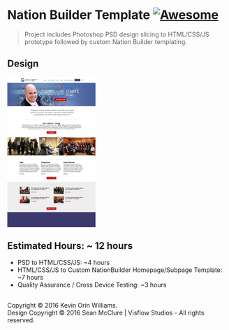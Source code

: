 # Nation Builder Template [![Awesome](https://cdn.rawgit.com/sindresorhus/awesome/d7305f38d29fed78fa85652e3a63e154dd8e8829/media/badge.svg)](https://github.com/sindresorhus/awesome)

>Project includes Photoshop PSD design slicing to HTML/CSS/JS prototype followed by custom Nation Builder templating.

## Design
<img src="https://raw.githubusercontent.com/kevinorin/tgreg-nationbuilder-theme/master/original-mockup-thumb.jpg" alt="Mockup" width="40%" style="margin:0 auto;" align="center"/>


## Estimated Hours: ~ 12 hours
- PSD to HTML/CSS/JS: ~4 hours
- HTML/CSS/JS to Custom NationBuilder Homepage/Subpage Template: ~7 hours
- Quality Assurance / Cross Device Testing: ~3 hours

##



<p>Copyright &copy; 2016 Kevin Orin Williams.<br />
Design Copyright &copy; 2016 Sean McClure | Visflow Studios - All rights reserved.</p>
